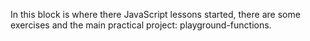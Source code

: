 In this block is where there JavaScript lessons started, there are some exercises and the main practical project: playground-functions.